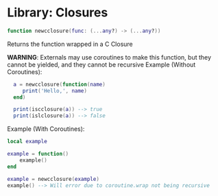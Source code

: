 # Library: Closures

```lua
function newcclosure(func: (...any?) -> (...any?))
```
Returns the function wrapped in a C Closure

**WARNING**: Externals may use coroutines to make this function, but they cannot be yielded, and they cannot be recursive
Example (Without Coroutines):

```lua
  a = newcclosure(function(name)
     print('Hello,', name)
  end)

  print(iscclosure(a)) --> true
  print(islclosure(a)) --> false
```

Example (With Coroutines):

```lua
local example

example = function()
    example()
end

example = newcclosure(example)
example() --> Will error due to coroutine.wrap not being recursive
```
